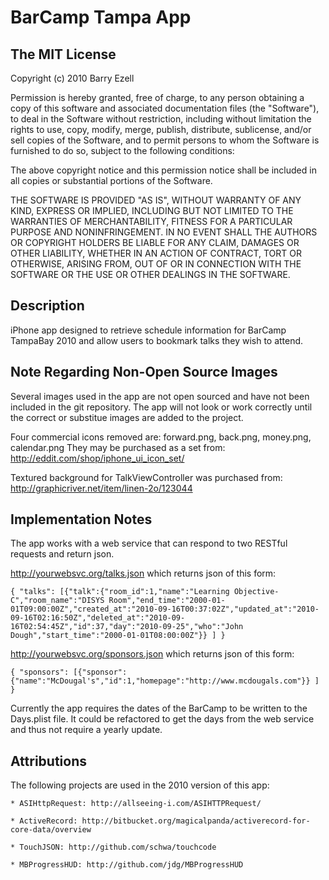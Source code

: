 # BarCamp Tampa App #

## The MIT License ##

Copyright (c) 2010 Barry Ezell

Permission is hereby granted, free of charge, to any person obtaining a copy
of this software and associated documentation files (the "Software"), to deal
in the Software without restriction, including without limitation the rights
to use, copy, modify, merge, publish, distribute, sublicense, and/or sell
copies of the Software, and to permit persons to whom the Software is
furnished to do so, subject to the following conditions:

The above copyright notice and this permission notice shall be included in
all copies or substantial portions of the Software.

THE SOFTWARE IS PROVIDED "AS IS", WITHOUT WARRANTY OF ANY KIND, EXPRESS OR IMPLIED, INCLUDING BUT NOT LIMITED TO THE WARRANTIES OF MERCHANTABILITY, FITNESS FOR A PARTICULAR PURPOSE AND NONINFRINGEMENT. IN NO EVENT SHALL THE AUTHORS OR COPYRIGHT HOLDERS BE LIABLE FOR ANY CLAIM, DAMAGES OR OTHER LIABILITY, WHETHER IN AN ACTION OF CONTRACT, TORT OR OTHERWISE, ARISING FROM, OUT OF OR IN CONNECTION WITH THE SOFTWARE OR THE USE OR OTHER DEALINGS IN THE SOFTWARE.

## Description ##

iPhone app designed to retrieve schedule information for BarCamp TampaBay 2010 and allow users to bookmark talks they wish to attend.  

## Note Regarding Non-Open Source Images ##

Several images used in the app are not open sourced and have not been included in the git repository.  The app will not look or work correctly until the correct or substitue images are added to the project. 

Four commercial icons removed are: forward.png, back.png, money.png, calendar.png
They may be purchased as a set from: http://eddit.com/shop/iphone_ui_icon_set/

Textured background for TalkViewController was purchased from: http://graphicriver.net/item/linen-2o/123044

## Implementation Notes ##

The app works with a web service that can respond to two RESTful requests and return json.  

http://yourwebsvc.org/talks.json which returns json of this form:

	{ "talks": [{"talk":{"room_id":1,"name":"Learning Objective-C","room_name":"DISYS Room","end_time":"2000-01-01T09:00:00Z","created_at":"2010-09-16T00:37:02Z","updated_at":"2010-09-16T02:16:50Z","deleted_at":"2010-09-16T02:54:45Z","id":37,"day":"2010-09-25","who":"John Dough","start_time":"2000-01-01T08:00:00Z"}} ] }


http://yourwebsvc.org/sponsors.json which returns json of this form:

	{ "sponsors": [{"sponsor":{"name":"McDougal's","id":1,"homepage":"http://www.mcdougals.com"}} ] }

Currently the app requires the dates of the BarCamp to be written to the Days.plist file.  It could be refactored to get the days from the web service and thus not require a yearly update.

## Attributions ##

The following projects are used in the 2010 version of this app:

	* ASIHttpRequest: http://allseeing-i.com/ASIHTTPRequest/

	* ActiveRecord: http://bitbucket.org/magicalpanda/activerecord-for-core-data/overview

	* TouchJSON: http://github.com/schwa/touchcode

	* MBProgressHUD: http://github.com/jdg/MBProgressHUD
